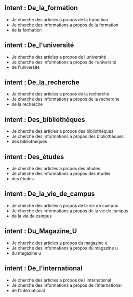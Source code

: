 ## intent : De_la_formation
- Je cherche des articles a propos de la formation
- Je cherche des informations a propos de la formation
- de la formation

## intent : De_l'université
- Je cherche des articles a propos de l'université
- Je cherche des informations a propos de l'université
- de l'université

## intent : De_la_recherche
- Je cherche des articles a propos de la recherche
- Je cherche des informations a propos de la recherche
- de la recherche

## intent : Des_bibliothèques
- Je cherche des articles a propos des bibliothèques
- Je cherche des informations a propos des bibliothèques
- des bibliothèques

## intent : Des_études
- Je cherche des articles a propos des études
- Je cherche des informations a propos des études
- des études

## intent : De_la_vie_de_campus
- Je cherche des articles a propos de la vie de campus
- Je cherche des informations a propos de la vie de campus
- de la vie de campus

## intent : Du_Magazine_U
- Je cherche des articles a propos du magazine u
- Je cherche des informations a propos du magazine u
- du magazine u

## intent : De_l'international
- Je cherche des articles a propos de l'international
- Je cherche des informations a propos de l'international
- de l'international

